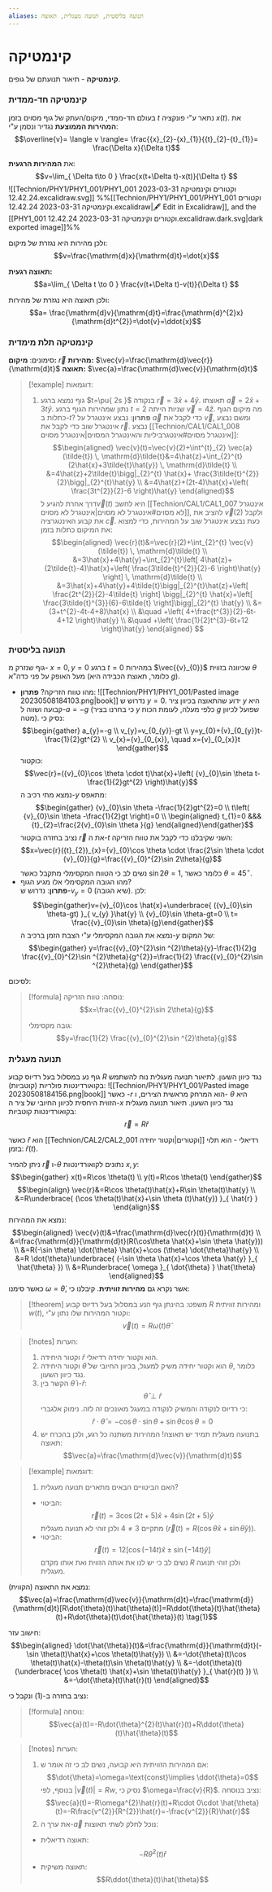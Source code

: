 ```yaml
---
aliases: תנועה בליסטית, תנועה מעגלית, תאוצה
---
```

# קינמטיקה

**קינמטיקה** - תיאור תנועתם של גופים.

### קינמטיקה חד-ממדית
בעולם חד-ממדי, מיקום/העתק של גוף מסוים בזמן $t$ נתאר ע"י פונקציה $x(t)$. את **המהירות הממוצעת** נגדיר ונסמן ע"י:
$$\overline{v}= \langle v \rangle= \frac{{x}_{2}-{x}_{1}}{{t}_{2}-{t}_{1}}= \frac{\Delta x}{\Delta t}$$

את **המהירות הרגעית**:
$$v=\lim_{ \Delta t\to 0 } \frac{x(t+\Delta t)-x(t)}{\Delta t} $$
![[Technion/PHY1/PHY1_001/PHY1_001 וקטורים וקינמטיקה 2023-03-31 12.42.24.excalidraw.svg]]
%%[[Technion/PHY1/PHY1_001/PHY1_001 וקטורים וקינמטיקה 2023-03-31 12.42.24.excalidraw|🖋 Edit in Excalidraw]], and the [[PHY1_001 וקטורים וקינמטיקה 2023-03-31 12.42.24.excalidraw.dark.svg|dark exported image]]%%

ולכן מהירות היא נגזרת של מיקום:
$$v=\frac{\mathrm{d}x}{\mathrm{d}t}=\dot{x}$$

 **תאוצה רגעית:**
 $$a=\lim_{ \Delta t \to 0 } \frac{v(t+\Delta t)-v(t)}{\Delta t} $$
 
ולכן תאוצה היא נגזרת של מהירות:
$$a= \frac{\mathrm{d}v}{\mathrm{d}t}=\frac{\mathrm{d}^{2}x}{\mathrm{d}t^{2}}=\dot{v}=\ddot{x}$$

### קינמטיקה תלת מימדית
סימונים:
**מיקום:** $\vec{r}$
**מהירות:** $\vec{v}=\frac{\mathrm{d}\vec{r}}{\mathrm{d}t}$
**תאוצה:** $\vec{a}=\frac{\mathrm{d}\vec{v}}{\mathrm{d}t}$

>[!example] דוגמאות:
>1. גוף נמצא ברגע $t=\pu{ 2s }$ בנקודה $\vec{r}=3\hat{x}+4\hat{y}$.
>	תאוצתו $\vec{a}=2\hat{x}+3t\hat{y}$.
>	נתון שמהירות הגוף ברגע $t=2$ שניות הייתה $\vec{v}=4\hat{z}$. מה מיקום הגוף כתלות ב-$t$?
>	**פתרון**:
>	נבצע אינטגרל על $\vec{a}$ כדי לקבל את $\vec{v}$, ומשם נבצע אינטגרל שוב כדי לקבל את $\vec{r}$.
>	נבצע [[Technion/CAL1/CAL1_008 אינטגרל מסוים#אינטגרביליות והאינטגרל המסוים|אינטגרל מסוים]]:
>	$$\begin{aligned}
\vec{v}(t)=\vec{v}(2)+\int^{t}_{2} \vec{a}(\tilde{t}) \, \mathrm{d}\tilde{t}&=4\hat{z}+\int_{2}^{t} (2\hat{x}+3\tilde{t}\hat{y}) \, \mathrm{d}\tilde{t} \\
&=4\hat{z}+2\tilde{t}\bigg|_{2}^{t} \hat{x}+ \frac{3\tilde{t}^{2}}{2}\bigg|_{2}^{t}\hat{y} \\
&=4\hat{z}+(2t-4)\hat{x}+\left( \frac{3t^{2}}{2}-6 \right)\hat{y}
\end{aligned}$$
>	דרך אחרת להגיע ל$\vec{v}(t)$ היא לחשב [[Technion/CAL1/CAL1_007 אינטגרל לא מסוים#אינטגרל לא מסוים|אינטגרל לא מסוים]], להציב את $\vec{v}(2)$ ולקבל את קבוע האינטגרציה $\vec{c}$.
>	כעת נבצע אינטגרל שוב על המהירות, כדי למצוא את המיקום כתלות בזמן:
>	$$\begin{aligned}
\vec{r}(t)&=\vec{r}(2)+\int_{2}^{t} \vec{v}(\tilde{t}) \, \mathrm{d}\tilde{t} \\
&=3\hat{x}+4\hat{y}+\int_{2}^{t}\left[ 4\hat{z}+(2\tilde{t}-4)\hat{x}+\left( \frac{3\tilde{t}^{2}}{2}-6 \right)\hat{y} \right]  \, \mathrm{d}\tilde{t} \\
&=3\hat{x}+4\hat{y}+4\tilde{t}\bigg|_{2}^{t}\hat{z}+\left[  \frac{2t^{2}}{2}-4\tilde{t} \right] \bigg|_{2}^{t} \hat{x}+\left[ \frac{3\tilde{t}^{3}}{6}-6\tilde{t} \right]\bigg|_{2}^{t} \hat{y} \\
&=(3+t^{2}-4t-4+8)\hat{x} \\
&\quad +\left( 4+\frac{t^{3}}{2}-6t-4+12 \right)\hat{y} \\
&\quad +\left( \frac{1}{2}t^{3}-6t+12 \right)\hat{y}
\end{aligned} $$

### תנועה בליסטית

 גוף שנזרק מ- $x=0, \, y=0$ ברגע $t=0$ במהירות $\vec{{v}_{0}}$ שכיוונה בזווית $\theta$ מעל האופק על פני כדה"א (כלומר, תאוצת הכבידה היא $g$).
 - מהו טווח הזריקה?
	 **פתרון**:
	 ![[Technion/PHY1/PHY1_001/Pasted image 20230508184103.png|book]]
	נדרוש ש $y=0$.
	ידוע שהתאוצה בכיוון ציר $y$ היא קבועה ושווה ל-$a=-g$ (כי בחרנו בציר $y$ כלפי מעלה, לעומת הכוח $g$ שפועל לכיוון מטה). נסיק כי:
	$$\begin{gather}
	 a_{y}=-g \\
	 v_{y}=v_{0_{y}}-gt \\
	 y=y_{0}+{v}_{0_{y}}t-\frac{1}{2}gt^{2} \\
	 v_{x}={v}_{0_{x}}, \quad x={v}_{0_{x}}t
	 \end{gather}$$
	 כוקטור:
	$$\vec{r}=({v}_{0}\cos \theta \cdot t)\hat{x}+\left( {v}_{0}\sin \theta t-\frac{1}{2}gt^{2} \right)\hat{y}$$
	נמצא מתי רכיב ה-$y$ מתאפס:
	$$\begin{gather}
 {v}_{0}\sin \theta -\frac{1}{2}gt^{2}=0 \\
 t\left( {v}_{0}\sin \theta -\frac{1}{2}gt \right)=0 \\
 \begin{aligned}
 t_{1}=0 &&& {t}_{2}=\frac{2{v}_{0}\sin \theta }{g}
 \end{aligned}\end{gather}$$
	 נציב בחזרה בוקטור $\vec{r}$ את ה-$t$ השני שקיבלנו כדי לקבל את טווח הזריקה:
	$$x=\vec{r}({t}_{2})_{x}={v}_{0}\cos \theta \cdot \frac{2\sin \theta \cdot {v}_{0}}{g}=\frac{{v}_{0}^{2}\sin 2\theta}{g}$$
	 נשים לב כי הטווח המקסימלי מתקבל כאשר $\sin 2\theta=1$, כלומר כאשר $\theta=45^{\circ}$.
- מהו הגובה המקסימלי אלו מגיע הגוף?		
	**פתרון**:
	נדרוש ש-$v_{y}=0$ (שיא הגובה). לכן:
	$$\begin{gather}v={v}_{0}\cos \hat{x}+\underbrace{ ({v}_{0}\sin \theta-gt) }_{ v_{y} }\hat{y} \\ 
{v}_{0}\sin \theta-gt=0 \\ 
t= \frac{{v}_{0}\sin \theta}{g}\end{gather}$$
	 נמצא את הגובה המקסימלי ע"י הצבת הזמן ברכיב ה-$y$ של המקום:
	$$\begin{gather}
y=\frac{{v}_{0}^{2}\sin ^{2}\theta}{y}-\frac{1}{2}g \frac{{v}_{0}^{2}\sin ^{2}\theta}{g^{2}}=\frac{1}{2} \frac{{v}_{0}^{2}\sin ^{2}\theta}{g}
\end{gather}$$

לסיכום:
>[!formula] נוסחה:
> טווח הזריקה:
> $$x=\frac{{v}_{0}^{2}\sin 2\theta}{g}$$
> 
> גובה מקסימלי:
> $$y=\frac{1}{2} \frac{{v}_{0}^{2}\sin ^{2}\theta}{g}$$

### תנועה מעגלית
גוף נע במסלול בעל רדיוס קבוע $R$ נגד כיוון השעון.
לתיאור תנועה מעגלית נוח להשתמש בקואורדינטות פולריות (קוטביות):
![[Technion/PHY1/PHY1_001/Pasted image 20230508184156.png|book]]
כאשר -$r$ הוא המרחק מראשית הצירים, ו- $\theta$ היא הזווית היחסית לכיוון החיובי של ציר ה-$x$ נגד כיוון השעון.
תיאור תנועה מעגלית בקואורדינטות קוטביות:
$$\vec{r}=R\hat{r}$$

כאשר $\hat{r}$ הוא [[Technion/CAL2/CAL2_001 וקטורים|וקטור יחידה]] רדיאלי - הוא תלוי בזמן: $\hat{r}(t)$.

ניתן להמיר $\vec{r}$ ו-$\theta$ נתונים לקואורדינטות $x,y$:
$$\begin{gather}
x(t)=R\cos \theta(t) \\
y(t)=R\cos \theta(t)
\end{gather}$$
$$\begin{align}
\vec{r}&=R\cos \theta(t)\hat{x}+R\sin \theta(t)\hat{y} \\
&=R\underbrace{ (\cos \theta(t)\hat{x}+\sin \theta (t)\hat{y}) }_{ \hat{r} }
\end{align}$$
נמצא את המהירות:
$$\begin{aligned}
\vec{v}(t)&=\frac{\mathrm{d}\vec{r}(t)}{\mathrm{d}t} \\
&=\frac{\mathrm{d}}{\mathrm{d}t}(R(\cos\theta \hat{x}+\sin \theta  \hat{y})) \\
&=R(-\sin \theta) \dot{\theta} \hat{x}+\cos (\theta) \dot{\theta}\hat{y} \\
&=R \dot{\theta}\underbrace{ (-\sin \theta  \hat{x}+\cos \theta  \hat{y} }_{ \hat{\theta} }) \\
&=R\underbrace{ \omega }_{ \dot{\theta} }  \hat{\theta}
\end{aligned}$$
כאשר סימנו  $\omega=\dot{\theta}$, אשר נקרא גם **מהירות זוויתית**.
קיבלנו כי:
>[!theorem] משפט:
> בהינתן גוף הנע במסלול בעל רדיוס קבוע $R$ ומהירות זוויתית $w(t)$, וקטור המהירות שלו נתון ע"י:
> $$\vec{v}(t)=R\omega(t)\hat{\theta}$$

>[!notes] הערות:
> 1. וקטור היחידה $\hat{r}$ הוא וקטור יחידה רדיאלי.
>3. וקטור היחידה $\hat{\theta}$ הוא וקטור יחידה משיק למעגל, בכיוון החיובי של $\theta$, כלומר נגד כיוון השעון.
>4. הקשר בין $\hat{\theta}$ ו-$\hat{r}$:
>	$$\hat{\theta} \perp  \hat{r}$$
>	כי רדיוס לנקודה והמשיק לנקודה במעגל מאונכים זה לזה.
>	נימוק אלגברי:
>	$$\hat{r}\cdot\hat{\theta}=-\cos \theta \cdot \sin \theta + \sin \theta \cos \theta=0$$
>5. בתנועה מעגלית תמיד יש תאוצה! המהירות משתנה כל רגע, ולכן בהכרח יש תאוצה:
>	$$\vec{a}=\frac{\mathrm{d}\vec{v}}{\mathrm{d}t}$$

>[!example] דוגמאות:
>1. האם הביטויים הבאים מתארים תנועה מעגלית?
>	- הביטוי:
>		$$\vec{r}(t)=3\cos (2t+5)\hat{x}+4\sin (2t+5)\hat{y}$$
>		מתקיים $3\neq 4$ ולכן זוהי לא תנועה מעגלית ($\vec{r}(t)=R(\cos\theta  \hat{x}+\sin\hat{\theta}y)$).
>	- הביטוי:
>		$$\vec{r}(t)=12[\cos (-14t)\hat{x}\pm \sin (-14t)\hat{y}]$$
>		נשים לב כי יש לנו את אותה הזווית ואת אותו מקדם $R$ ולכן זוהי תנועה מעגלית.

נמצא את התאוצה (הקווית):
$$\vec{a}=\frac{\mathrm{d}\vec{v}}{\mathrm{d}t}=\frac{\mathrm{d}}{\mathrm{d}t}[R\dot{\theta}(t)\hat{\theta}(t)]=R\ddot{\theta}(t)\hat{\theta}(t)+R\dot{\theta}(t)\dot{\hat{\theta}}(t) \tag{1}$$

חישוב עזר:
$$\begin{aligned}
\dot{\hat{\theta}}(t)&=\frac{\mathrm{d}}{\mathrm{d}t}(-\sin \theta(t)\hat{x}+\cos \theta(t)\hat{y}) \\
&=-\dot{\theta}(t)\cos \theta(t)\hat{x}-\theta(t)\sin \theta(t)\hat{y} \\
&=-\dot{\theta}(t)(\underbrace{ \cos \theta(t) \hat{x}+\sin \theta(t)\hat{y} }_{ \hat{r}(t) }) \\
&=-\dot{\theta}(t)\hat{r}(t)
\end{aligned}$$

נציב בחזרה ב-$(1)$ ונקבל כי:
>[!formula] נוסחה:
$$\vec{a}(t)=-R\dot{\theta}^{2}(t)\hat{r}(t)+R\ddot{\theta}(t)\hat{\theta}(t)$$

>[!notes] הערות:
>1. אם המהירות הזוויתית היא קבועה, נשים לב כי זה אומר ש:
>	$$\dot{\theta}=\omega=\text{const}\implies \ddot{\theta}=0$$
>	בנוסף, לפי $|\vec{v}(t)|=Rw$, נסיק כי $\omega=\frac{v}{R}$. נציב בנוסחה:
>	$$\vec{a}(t)=-R\omega^{2}\hat{r}(t)+R\cdot 0\cdot  \hat{\theta}(t)=-R\frac{v^{2}}{R^{2}}\hat{r}=-\frac{v^{2}}{R}\hat{r}$$
>2. את ערך ה-$\vec{a}$ נוכל לחלק לשתי תאוצות:
>	- תאוצה רדיאלית:
>		$$-R \dot{\theta}^{2}(t)\hat{r}$$
>	- תאוצה משיקית:
>		$$R\ddot{\theta}(t)\hat{\theta}$$